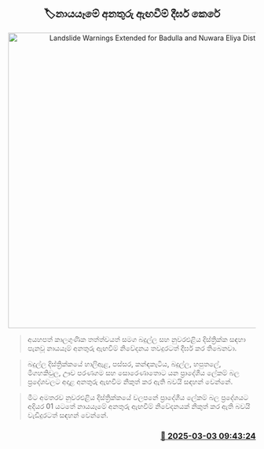 <p align='center'><b><h2 align='center' title='Landslide Warnings Extended for Badulla and Nuwara Eliya Districts'>🏷නායයෑමේ අනතුරු ඇඟවීම් දීර්ඝ කෙරේ</h2></b></p>
<p align='center'><img src='https://helakuru.sgp1.cdn.digitaloceanspaces.com/esana/images/lib/landslides-new-archived.jpg' width='600' alt='Landslide Warnings Extended for Badulla and Nuwara Eliya Districts'></p>

> අයහපත් කාලගුණික තත්ත්වයත් සමග බදුල්ල සහ නුවරඑළිය දිස්ත්‍රික්ක සඳහා පැනවූ නායයෑම් අනතුරු ඇඟවීම් නිවේදනය තවදුරටත් දීර්ඝ කර තිබෙනවා.

> බදුල්ල දිස්ත්‍රික්කයේ හාලිඇළ, පස්සර, කන්ඳකැටිය, බදුල්ල, හපුතලේ, මීගහකිවුල, ඌව පරණගම සහ සොරෙණාතොට යන ප්‍රාදේශීය ලේකම් බල ප්‍රදේශවලට අදාළ අනතුරු ඇඟවීම නිකුත් කර ඇති බවයි සඳහන් වෙන්නේ.

> මීට අමතරව නුවරඑළිය දිස්ත්‍රික්කයේ වලපනේ ප්‍රාදේශීය ලේකම් බල ප්‍රදේශයට අදියර 01 යටතේ නායයෑමේ අනතුරු ඇඟවීම් නිවේදනයක් නිකුත් කර ඇති බවයි වැඩිදුරටත් සඳහන් වෙන්නේ.



<h3 align='right'><a href='https://www.helakuru.lk/esana/p/107958/'>📅 2025-03-03 09:43:24</a></h3>
